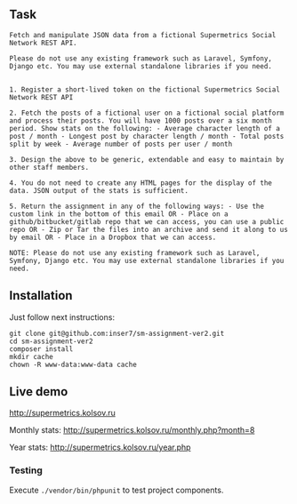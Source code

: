 ## Task

```
Fetch and manipulate JSON data from a fictional Supermetrics Social Network REST API.

Please do not use any existing framework such as Laravel, Symfony, Django etc. You may use external standalone libraries if you need. 


1. Register a short-lived token on the fictional Supermetrics Social Network REST API
 
2. Fetch the posts of a fictional user on a fictional social platform and process their posts. You will have 1000 posts over a six month period. Show stats on the following: - Average character length of a post / month - Longest post by character length / month - Total posts split by week - Average number of posts per user / month
 
3. Design the above to be generic, extendable and easy to maintain by other staff members.
 
4. You do not need to create any HTML pages for the display of the data. JSON output of the stats is sufficient.
 
5. Return the assignment in any of the following ways: - Use the custom link in the bottom of this email OR - Place on a github/bitbucket/gitlab repo that we can access, you can use a public repo OR - Zip or Tar the files into an archive and send it along to us by email OR - Place in a Dropbox that we can access.

NOTE: Please do not use any existing framework such as Laravel, Symfony, Django etc. You may use external standalone libraries if you need. 

```


## Installation

Just follow next instructions:

```
git clone git@github.com:inser7/sm-assignment-ver2.git
cd sm-assignment-ver2
composer install
mkdir cache
chown -R www-data:www-data cache

```


## Live demo

http://supermetrics.kolsov.ru

Monthly stats:  http://supermetrics.kolsov.ru/monthly.php?month=8

Year stats:  http://supermetrics.kolsov.ru/year.php

### Testing

Execute `./vendor/bin/phpunit` to test project components.

